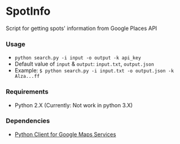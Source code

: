 # SpotInfo

Script for getting spots' information from Google Places API

### Usage
- `python search.py -i input -o output -k api_key`
- Default value of `input` & `output`: `input.txt`, `output.json`
- Example: `$ python search.py -i input.txt -o output.json -k Alza...ff`

### Requirements
- Python 2.X (Currently: Not work in python 3.X)

### Dependencies
- [Python Client for Google Maps Services](https://github.com/googlemaps/google-maps-services-python)

